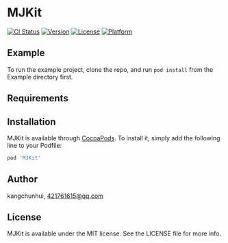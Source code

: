# MJKit

[![CI Status](https://img.shields.io/travis/kangchunhui/MJKit.svg?style=flat)](https://travis-ci.org/kangchunhui/MJKit)
[![Version](https://img.shields.io/cocoapods/v/MJKit.svg?style=flat)](https://cocoapods.org/pods/MJKit)
[![License](https://img.shields.io/cocoapods/l/MJKit.svg?style=flat)](https://cocoapods.org/pods/MJKit)
[![Platform](https://img.shields.io/cocoapods/p/MJKit.svg?style=flat)](https://cocoapods.org/pods/MJKit)

## Example

To run the example project, clone the repo, and run `pod install` from the Example directory first.

## Requirements

## Installation

MJKit is available through [CocoaPods](https://cocoapods.org). To install
it, simply add the following line to your Podfile:

```ruby
pod 'MJKit'
```

## Author

kangchunhui, 421761615@qq.com

## License

MJKit is available under the MIT license. See the LICENSE file for more info.
